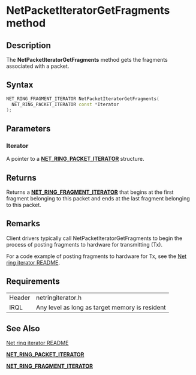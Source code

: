 # NetPacketIteratorGetFragments method


## Description



The **NetPacketIteratorGetFragments** method gets the fragments associated with a packet.

## Syntax

```C++
NET_RING_FRAGMENT_ITERATOR NetPacketIteratorGetFragments(
  NET_RING_PACKET_ITERATOR const *Iterator
);
```

## Parameters

### Iterator

A pointer to a [**NET_RING_PACKET_ITERATOR**](net_ring_packet_iterator.md) structure.

## Returns

Returns a [**NET_RING_FRAGMENT_ITERATOR**](net_ring_fragment_iterator.md) that begins at the first fragment belonging to this packet and ends at the last fragment belonging to this packet.

## Remarks

Client drivers typically call NetPacketIteratorGetFragments to begin the process of posting fragments to hardware for transmitting (Tx).

For a code example of posting fragments to hardware for Tx, see the [Net ring iterator README](README.md).

## Requirements

| | |
| --- | --- |
| Header | netringiterator.h |
| IRQL | Any level as long as target memory is resident |

## See Also

[Net ring iterator README](README.md)

[**NET_RING_PACKET_ITERATOR**](net_ring_packet_iterator.md)

[**NET_RING_FRAGMENT_ITERATOR**](net_ring_fragment_iterator.md)
